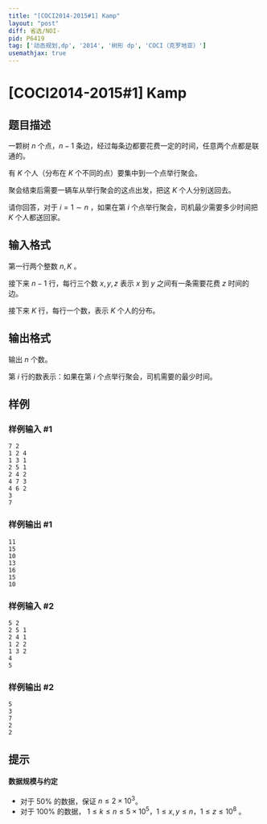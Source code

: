 ```yaml
---
title: "[COCI2014-2015#1] Kamp"
layout: "post"
diff: 省选/NOI-
pid: P6419
tag: ['动态规划,dp', '2014', '树形 dp', 'COCI（克罗地亚）']
usemathjax: true
---
```


# [COCI2014-2015#1] Kamp
## 题目描述

一颗树 $n$ 个点，$n-1$ 条边，经过每条边都要花费一定的时间，任意两个点都是联通的。

有 $K$ 个人（分布在 $K$ 个不同的点）要集中到一个点举行聚会。

聚会结束后需要一辆车从举行聚会的这点出发，把这 $K$ 个人分别送回去。

请你回答，对于 $i=1 \sim n$ ，如果在第 $i$ 个点举行聚会，司机最少需要多少时间把 $K$ 个人都送回家。
## 输入格式

第一行两个整数 $n,K$ 。

接下来 $n-1$ 行，每行三个数 $x,y,z$ 表示 $x$ 到 $y$ 之间有一条需要花费 $z$ 时间的边。

接下来 $K$ 行，每行一个数，表示 $K$ 个人的分布。
## 输出格式

输出 $n$ 个数。

第 $i$ 行的数表示：如果在第 $i$ 个点举行聚会，司机需要的最少时间。
## 样例

### 样例输入 #1
```
7 2
1 2 4
1 3 1
2 5 1
2 4 2
4 7 3
4 6 2
3
7
```
### 样例输出 #1
```
11
15
10
13
16
15
10
```
### 样例输入 #2
```
5 2
2 5 1
2 4 1
1 2 2
1 3 2
4
5

```
### 样例输出 #2
```
5
3
7
2
2

```
## 提示

#### 数据规模与约定

- 对于 $50\%$ 的数据，保证 $n\le 2\times 10^3$。
- 对于 $100\%$ 的数据， $1 \le k \le n \leq 5\times 10^5$，$1 \le x,y \le n$，$1 \le z \le 10^8$ 。
